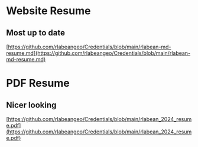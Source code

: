 # Website Resume 
## Most up to date
[https://github.com/rlabeangeo/Credentials/blob/main/rlabean-md-resume.md](https://github.com/rlabeangeo/Credentials/blob/main/rlabean-md-resume.md)

# PDF Resume
## Nicer looking
[https://github.com/rlabeangeo/Credentials/blob/main/rlabean_2024_resume.pdf](https://github.com/rlabeangeo/Credentials/blob/main/rlabean_2024_resume.pdf)
